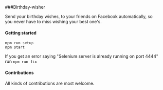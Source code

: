 ###Birthday-wisher

Send your birthday wishes, to your friends on Facebook automatically, so you never have to miss wishing
your best one's.

#### Getting started

    npm run setup
    npm start
    
If you get an error saying "Selenium server is already running on port 4444"
run ```npm run fix```

#### Contributions

All kinds of contributions are most welcome.
